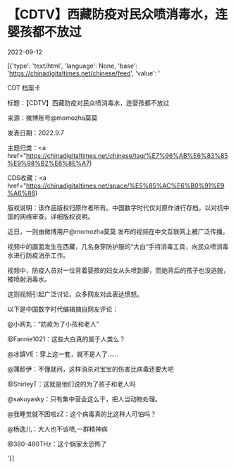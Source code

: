 # 【CDTV】西藏防疫对民众喷消毒水，连婴孩都不放过

2022-09-12

[{'type': 'text/html', 'language': None, 'base': 'https://chinadigitaltimes.net/chinese/feed', 'value': '

CDT 档案卡

标题：【CDTV】西藏防疫对民众喷消毒水，连婴孩都不放过

来源：微博账号@momozha莫莫

发表日期：2022.9.7

主题归类：<a href="https://chinadigitaltimes.net/chinese/tag/%E7%96%AB%E6%83%85%E9%98%B2%E6%8E%A7)

CDS收藏：<a href="https://chinadigitaltimes.net/space/%E5%85%AC%E6%B0%91%E9%A6%86)

版权说明：该作品版权归原作者所有。中国数字时代仅对原作进行存档，以对抗中国的网络审查。详细版权说明。





近日，一则由微博用户@momozha莫莫 发布的视频在中文互联网上被广泛传播。

视频中的画面发生在西藏，几名身穿防护服的“大白”手持消毒工具，向民众喷消毒水进行防疫消杀工作。

视频中，防疫人员对一位背着婴孩的妇女从头喷到脚，而她背后的孩子也没逃脱，被喷射消毒水。



这则视频引起广泛讨论，众多网友对此表达愤怒。

以下是中国数字时代编辑摘自网友评论：



@小网丸：“防疫为了小孩和老人”

@Fannie1021：这些大白真的属于人类么？

@冰镇VE：穿上这一套，就不是人了……

@蒲龄伊：不懂就问，这样消杀对宝宝的伤害比病毒还要大吧

@ShirleyT：这就是他们说的为了孩子和老人吗

@sakuyasky：只有集中营会这么干，把人当动物处理。

@我睡觉就不困啦zZ：这个病毒真的比这种人可怕吗？

@杨逸儿：大人也不该喷,一群精神病

@380-480THz：这个锅家太恐怖了

'}]